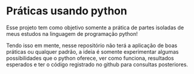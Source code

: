 # Práticas usando python

Esse projeto tem como objetivo somente a prática de partes isoladas de meus estudos na linguagem de programação python!

Tendo isso em mente, nesse repositório não terá a aplicação de boas práticas ou qualquer padrão, a ideia é somente experimentar algumas possibilidades que o python oferece, ver como funciona, resultados esperados e ter o código registrado no github para consultas posteriores.